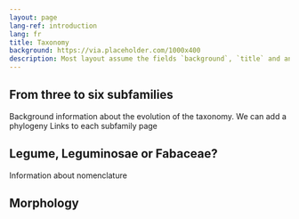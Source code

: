 ```yaml
---
layout: page
lang-ref: introduction
lang: fr
title: Taxonomy
background: https://via.placeholder.com/1000x400
description: Most layout assume the fields `background`, `title` and an optional `description`
---
```

## From three to six subfamilies

Background information about the evolution of the taxonomy.
We can add a phylogeny
Links to each subfamily page

## Legume, Leguminosae or Fabaceae?

Information about nomenclature

## Morphology
